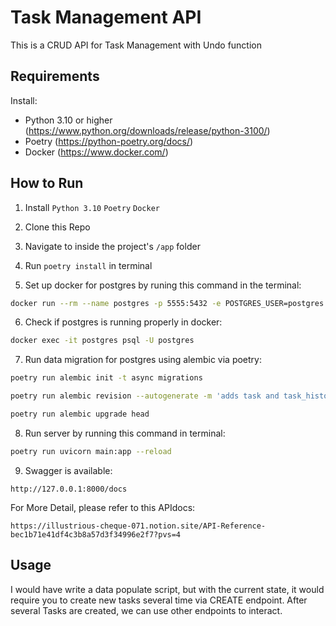 # Task Management API

This is a CRUD API for Task Management with Undo function

## Requirements
Install:
- Python 3.10 or higher (https://www.python.org/downloads/release/python-3100/)
- Poetry (https://python-poetry.org/docs/)
- Docker (https://www.docker.com/)

## How to Run

1. Install `Python 3.10` `Poetry` `Docker`
2. Clone this Repo

3. Navigate to inside the project's `/app` folder

4. Run ```poetry install``` in terminal

5. Set up docker for postgres by runing this command in the terminal:
```bash
docker run --rm --name postgres -p 5555:5432 -e POSTGRES_USER=postgres -e POSTGRES_PASSWORD=postgres -e POSTGRES_DB=postgres -d postgres:14
```

6. Check if postgres is running properly in docker: 
```bash
docker exec -it postgres psql -U postgres
```
7. Run data migration for postgres using alembic via poetry: 
```bash
poetry run alembic init -t async migrations

poetry run alembic revision --autogenerate -m 'adds task and task_history table'

poetry run alembic upgrade head
```
8. Run server by running this command in terminal:
```bash
poetry run uvicorn main:app --reload
```

9. Swagger is available:
```url
http://127.0.0.1:8000/docs
```
For More Detail, please refer to this APIdocs:
```
https://illustrious-cheque-071.notion.site/API-Reference-bec1b71e41df4c3b8a57d3f34996e2f7?pvs=4
```



## Usage

I would have write a data populate script, but with the current state, it would require you to create new tasks several time via CREATE endpoint. After several Tasks are created, we can use other endpoints to interact.


